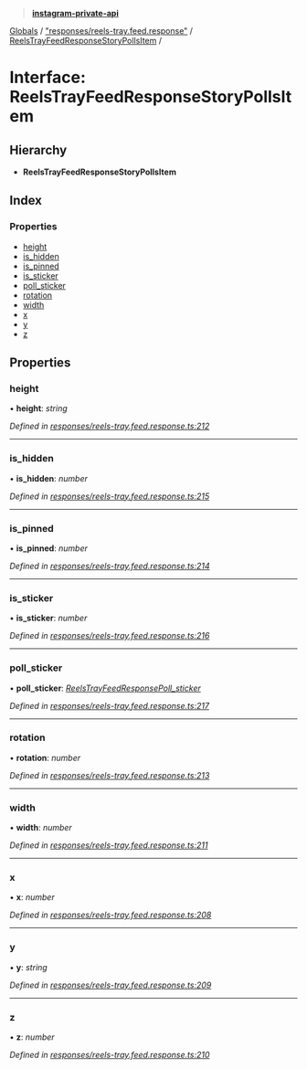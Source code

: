 > **[instagram-private-api](../README.md)**

[Globals](../README.md) / ["responses/reels-tray.feed.response"](../modules/_responses_reels_tray_feed_response_.md) / [ReelsTrayFeedResponseStoryPollsItem](_responses_reels_tray_feed_response_.reelstrayfeedresponsestorypollsitem.md) /

# Interface: ReelsTrayFeedResponseStoryPollsItem

## Hierarchy

* **ReelsTrayFeedResponseStoryPollsItem**

## Index

### Properties

* [height](_responses_reels_tray_feed_response_.reelstrayfeedresponsestorypollsitem.md#height)
* [is_hidden](_responses_reels_tray_feed_response_.reelstrayfeedresponsestorypollsitem.md#is_hidden)
* [is_pinned](_responses_reels_tray_feed_response_.reelstrayfeedresponsestorypollsitem.md#is_pinned)
* [is_sticker](_responses_reels_tray_feed_response_.reelstrayfeedresponsestorypollsitem.md#is_sticker)
* [poll_sticker](_responses_reels_tray_feed_response_.reelstrayfeedresponsestorypollsitem.md#poll_sticker)
* [rotation](_responses_reels_tray_feed_response_.reelstrayfeedresponsestorypollsitem.md#rotation)
* [width](_responses_reels_tray_feed_response_.reelstrayfeedresponsestorypollsitem.md#width)
* [x](_responses_reels_tray_feed_response_.reelstrayfeedresponsestorypollsitem.md#x)
* [y](_responses_reels_tray_feed_response_.reelstrayfeedresponsestorypollsitem.md#y)
* [z](_responses_reels_tray_feed_response_.reelstrayfeedresponsestorypollsitem.md#z)

## Properties

###  height

• **height**: *string*

*Defined in [responses/reels-tray.feed.response.ts:212](https://github.com/dilame/instagram-private-api/blob/3e16058/src/responses/reels-tray.feed.response.ts#L212)*

___

###  is_hidden

• **is_hidden**: *number*

*Defined in [responses/reels-tray.feed.response.ts:215](https://github.com/dilame/instagram-private-api/blob/3e16058/src/responses/reels-tray.feed.response.ts#L215)*

___

###  is_pinned

• **is_pinned**: *number*

*Defined in [responses/reels-tray.feed.response.ts:214](https://github.com/dilame/instagram-private-api/blob/3e16058/src/responses/reels-tray.feed.response.ts#L214)*

___

###  is_sticker

• **is_sticker**: *number*

*Defined in [responses/reels-tray.feed.response.ts:216](https://github.com/dilame/instagram-private-api/blob/3e16058/src/responses/reels-tray.feed.response.ts#L216)*

___

###  poll_sticker

• **poll_sticker**: *[ReelsTrayFeedResponsePoll_sticker](_responses_reels_tray_feed_response_.reelstrayfeedresponsepoll_sticker.md)*

*Defined in [responses/reels-tray.feed.response.ts:217](https://github.com/dilame/instagram-private-api/blob/3e16058/src/responses/reels-tray.feed.response.ts#L217)*

___

###  rotation

• **rotation**: *number*

*Defined in [responses/reels-tray.feed.response.ts:213](https://github.com/dilame/instagram-private-api/blob/3e16058/src/responses/reels-tray.feed.response.ts#L213)*

___

###  width

• **width**: *number*

*Defined in [responses/reels-tray.feed.response.ts:211](https://github.com/dilame/instagram-private-api/blob/3e16058/src/responses/reels-tray.feed.response.ts#L211)*

___

###  x

• **x**: *number*

*Defined in [responses/reels-tray.feed.response.ts:208](https://github.com/dilame/instagram-private-api/blob/3e16058/src/responses/reels-tray.feed.response.ts#L208)*

___

###  y

• **y**: *string*

*Defined in [responses/reels-tray.feed.response.ts:209](https://github.com/dilame/instagram-private-api/blob/3e16058/src/responses/reels-tray.feed.response.ts#L209)*

___

###  z

• **z**: *number*

*Defined in [responses/reels-tray.feed.response.ts:210](https://github.com/dilame/instagram-private-api/blob/3e16058/src/responses/reels-tray.feed.response.ts#L210)*